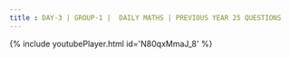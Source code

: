 ```yaml
---
title : DAY-3 | GROUP-1 |  DAILY MATHS | PREVIOUS YEAR 25 QUESTIONS
---
```






{% include youtubePlayer.html id='N80qxMmaJ_8' %}
